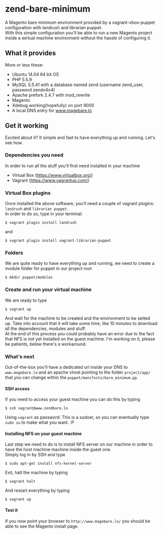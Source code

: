# zend-bare-minimum
A Magento bare minimum environment provided by a vagrant-vbox-puppet configuration with landrush and librarian puppet.
<br>
With this simple configuration you'll be able to run a new Magento project inside a wirtual machine environment without the hassle of configuring it.

## What it provides
More or less these:
- Ubuntu 14.04 64 bit OS
- PHP 5.5.9
- MySQL 5.5.41 with a database named zend (username zend_user, password zendo4o4)
- Apache prefork 2.4.7 with mod_rewrite
- Magento
- Xdebug working(hopefully) on port 9000
- A local DNS entry for www.magebare.lo

## Get it working
Excited about it? It simple and fast to have everything up and running. Let's see how.
### Dependencies you need
In order to run all the stuff you'll first need installed in your machine
- Virtual Box (https://www.virtualbox.org/)
- Vagrant (https://www.vagrantup.com/)

### Virtual Box plugins
Once installed the above software, you'll need a couple of vagrant plugins: `landrush` and `librarian puppet`.
<br>
In order to do so, type in your terminal:
```shell
$ vagrant plugin install landrush
```
and 
```shell
$ vagrant plugin install vagrant-librarian-puppet
```

### Folders
We are quite ready to have everything up and running, we need to create a module folder for puppet in our project root
```shell
$ mkdir puppet/modules
```
### Create and run your virtual machine
We are ready to type
```shell
$ vagrant up
```
And wait for the machine to be created and the environment to be setted up. Take into account that it will take some time, like 10 minutes to download all the dependencies, modules and stuff.
<br>
At the end of this process you could probably have an error due to the fact that NFS is not yet installed on the guest machine. I'm working on it, please be patients, below there's a workaround.

### What's next
Out-of-the-box you'll have a dedicated url inside your DNS to `www.magebare.lo` and an apache vhost pointing to the folder `project/app/` that you can change within the `puppet/manifests/bare_minimum.pp`.
#### SSH access
If you need to access your guest machine you can do this by typing
```shell
$ ssh vagrant@www.zendbare.lo
```
Using `vagrant` as password. This is a sudoer, so you can eventually type `sudo su` to make what you want. :P
#### Installing NFS on your guest machine
Last step we need to do is to install NFS server on our machine in order to have the host machine machine inside the guest one. 
<br>
Simply log in by SSH and type
```shell
$ sudo apt-get install nfs-kernel-server
```
Exit, halt the machine by typing
```shell
$ vagrant halt
```
And restart everything by typing
```shell
$ vagrant up
```
#### Test it
If you now point your browser to `http://www.magebare.lo/` you should be able to see the Magento install page.




